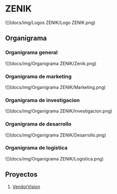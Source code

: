 # ZENIK

![](docs/img/Logos ZENIK/Logo ZENIK.png)

## Organigrama

### Organigrama general

![](docs/img/Organigrama ZENIK/Zenik.png)

### Organigrama de marketing

![](docs/img/Organigrama ZENIK/Marketing.png)

### Organigrama de investigacion

![](docs/img/Organigrama ZENIK/Investigacion.png)

### Organigrama de desarrollo

![](docs/img/Organigrama ZENIK/Desarrollo.png)

### Organigrama de logistica

![](docs/img/Organigrama ZENIK/Logistica.png)

## Proyectos

1. [VendorVision](docs/VendorVision.md)
